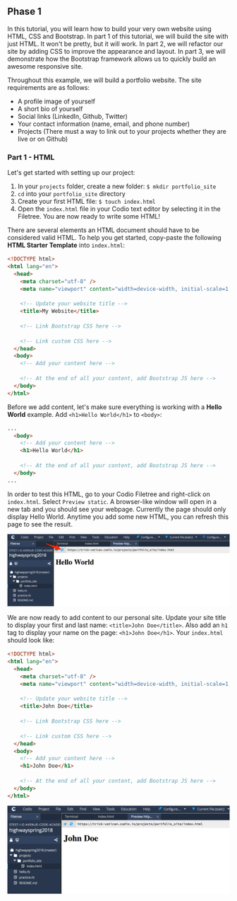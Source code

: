## **Phase 1**
In this tutorial, you will learn how to build your very own website using HTML, CSS and Bootstrap. In part 1 of this tutorial, we will build the site with just HTML. It won't be pretty, but it will work. In part 2, we will refactor our site by adding CSS to improve the appearance and layout. In part 3, we will demonstrate how the Bootstrap framework allows us to quickly build an awesome responsive site.

Throughout this example, we will build a portfolio website. The site requirements are as follows:
* A profile image of yourself  
* A short bio of yourself  
* Social links (LinkedIn, Github, Twitter)  
* Your contact information (name, email, and phone number)  
* Projects (There must a way to link out to your projects whether they are live or on Github)   

### Part 1 - HTML

Let's get started with setting up our project:
1. In your `projects` folder, create a new folder: `$ mkdir portfolio_site`
1. `cd` into your `portfolio_site` directory
1. Create your first HTML file: `$ touch index.html`
1. Open the `index.html` file in your Codio text editor by selecting it in the Filetree. You are now ready to write some HTML!

There are several elements an HTML document should have to be considered valid HTML. To help you get started, copy-paste the following **HTML Starter Template** into `index.html`:

```html
<!DOCTYPE html>
<html lang="en">
  <head>
    <meta charset="utf-8" />
    <meta name="viewport" content="width=device-width, initial-scale=1, shrink-to-fit=no"> <!-- responsive viewport meta tag -->

    <!-- Update your website title -->
    <title>My Website</title>

    <!-- Link Bootstrap CSS here -->

    <!-- Link custom CSS here -->
  </head>
  <body>
    <!-- Add your content here -->

    <!-- At the end of all your content, add Bootstrap JS here -->
  </body>
</html>
```

Before we add content, let's make sure everything is working with a **Hello World** example. Add `<h1>Hello World</h1>` to `<body>`:

```html
...
  <body>
    <!-- Add your content here -->
    <h1>Hello World</h1>

    <!-- At the end of all your content, add Bootstrap JS here -->
  </body>
...
```

In order to test this HTML, go to your Codio Filetree and right-click on `index.html`. Select `Preview static`. A browser-like window will open in a new tab and you should see your webpage. Currently the page should only display Hello World. Anytime you add some new HTML, you can refresh this page to see the result.

![hello_world_test](./images/hello_world_test.png)

We are now ready to add content to our personal site. Update your site title to display your first and last name: `<title>John Doe</title>`. Also add an `h1` tag to display your name on the page: `<h1>John Doe</h1>`. Your `index.html` should look like:

```html
<!DOCTYPE html>
<html lang="en">
  <head>
    <meta charset="utf-8" />
    <meta name="viewport" content="width=device-width, initial-scale=1, shrink-to-fit=no"> <!-- responsive viewport meta tag -->

    <!-- Update your website title -->
    <title>John Doe</title>

    <!-- Link Bootstrap CSS here -->

    <!-- Link custom CSS here -->
  </head>
  <body>
    <!-- Add your content here -->
    <h1>John Doe</h1>

    <!-- At the end of all your content, add Bootstrap JS here -->
  </body>
</html>
```

![added_name](./images/added_name.png)
